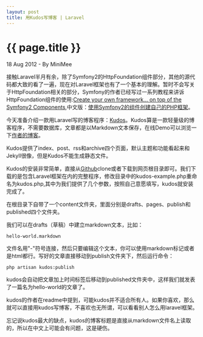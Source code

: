 ```yaml
---
layout: post
title: 用Kudos写博客 | Laravel
---
```


{{ page.title }}
================

<p class="meta">18 Aug 2012 - By MiniMee</p>

接触Laravel半月有余，除了Symfony2的HttpFoundation组件部分，其他的源代码都大致的看了一遍，现在对Laravel框架也有了一个基本的理解。暂时不会写关于HttpFoundation相关的部分，Symfony的作者已经写过一系列教程来讲诉HttpFoundation组件的使用:[Create your own framework... on top of the Symfony2 Components](http://fabien.potencier.org/article/50/create-your-own-framework-on-top-of-the-symfony2-components-part-1),中文版：[使用Symfony2的组件创建自己的PHP框架](http://chrisyue.com/posts/272.使用symfony2的组件创建自己的php框架（第一部分）)。

今天准备介绍一款用Laravel写的博客程序：[Kudos](https://github.com/ianlandsman/Kudos)。Kudos算是一款轻量级的博客程序，不需要数据库，文章都是以Markdown文本保存，在线Demo可以浏览一下[作者的博客](http://ianlandsman.com/)。

Kudos提供了index、post、rss和archive四个页面，默认主题和功能看起来和Jekyll很像，但是Kudos不能生成静态文件。

Kudos的安装非常简单，直接从[Github](https://github.com/ianlandsman/Kudos)clone或者下载到网页根目录即可。我们下载的是包含Laravel框架在内的完整程序，修改目录中的kudos-example.php重命名为kudos.php,其中为我们提供了几个参数，按照自己意愿填写，kudos就安装完成了。

在根目录下自带了一个content文件夹，里面分别是drafts、pages、publish和published四个文件夹。

我们可以在drafts（草稿）中建立markdown文本，比如：

    hello-world.markdown

文件名用"-"符号连接，然后只要编辑这个文本，你可以使用markdown标记或者是html都行。写好的文章直接移动到publish文件夹下，然后运行命令：

    php artisan kudos:publish

kudos会自动把文章加上时间标签后移动到published文件夹中，这样我们就发表了一篇名为hello-world的文章了。

kudos的作者在readme中提到，可能kudos并不适合所有人。如果你喜欢，那么就可以直接用kudos写博客，不喜欢也无所谓，可以看看别人怎么用laravel框架。

忘记说kudos最大的缺点，kudos的博客标题是直接从markdown文件名上读取的，所以在中文上可能会有问题，这是硬伤。
